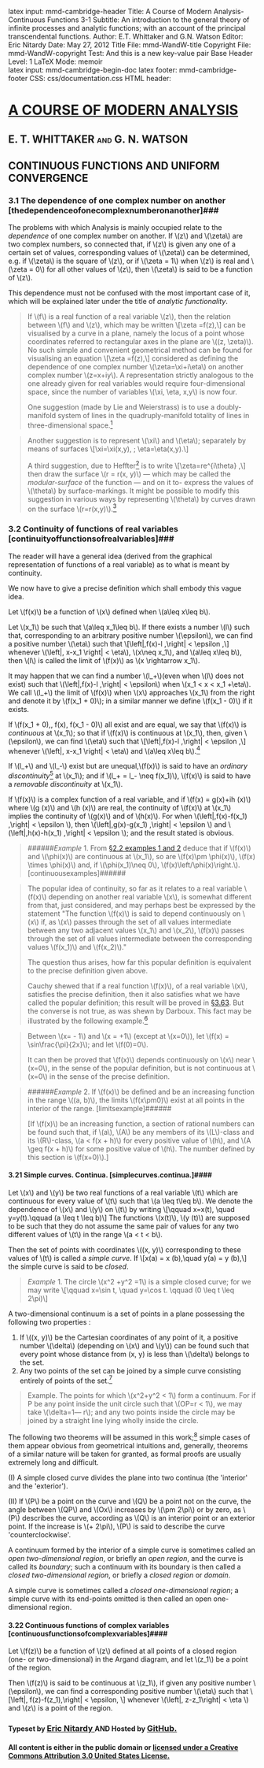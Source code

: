 latex input:	mmd-cambridge-header
Title:	A Course of Modern Analysis-Continuous Functions 3-1
Subtitle:	An introduction to the general theory of
	infinite processes and analytic functions;
	with an account of the principal
	transcendental functions.
Author:	E.T. Whittaker and G.N. Watson
Editor:	Eric Nitardy
Date:	May 27, 2012
Title File:	mmd-WandW-title
Copyright File:	mmd-WandW-copyright
Test:	And this is a new key-value pair
Base Header Level:	1
LaTeX Mode:	memoir  
latex input:	mmd-cambridge-begin-doc 
latex footer:	mmd-cambridge-footer
CSS:	css/documentation.css
HTML header:	<script type="text/javascript"
	src="http://cdn.mathjax.org/mathjax/latest/MathJax.js?config=TeX-AMS_HTML"></script>
	<script type="text/javascript" src="js/showhide.js"></script>
	<script type="text/javascript" src="js/mathjaxend.js"></script>


<div id="header"><h1><a href="CMA00-Front.html">A COURSE OF MODERN<span>&nbsp;</span>ANALYSIS</a></h1><h2>E. T. WHITTAKER <span style="font-size:65%;">AND</span> G.<span>&nbsp;</span>N.<span>&nbsp;</span>WATSON</h2></div>

<div markdown=1 id="content">
<div markdown=1 class="contenttext">

## CONTINUOUS FUNCTIONS AND UNIFORM CONVERGENCE ##

### 3.1 The dependence of one complex number on another [thedependenceofonecomplexnumberonanother]###

The problems with which Analysis is mainly occupied relate to the *dependence* of one complex number on another. If \\(z\\) and \\(\zeta\\) are two complex numbers, so connected that, if \\(z\\) is given any one of a certain set of values, corresponding values of \\(\zeta\\) can be determined, e.g. if \\(\zeta\\) is the square of \\(z\\), or if \\(\zeta = 1\\) when \\(z\\) is real and \\(\zeta = 0\\) for all other values of \\(z\\), then \\(\zeta\\) is said to be a function of \\(z\\). 

This dependence must not be confused with the most important case of it, which will be explained later under the title of *analytic functionality*. 

>If \\(f\\) is a real function of a real variable \\(z\\), then the relation between \\(f\\) and \\(z\\), which may be written
>\\[\zeta =f(z),\\]
>can be visualised by a curve in a plane, namely the locus of a point whose coordinates referred to rectangular axes in the plane are \\((z, \zeta)\\). No such simple and convenient geometrical method can be found for visualising an equation
>\\[\zeta =f(z),\\]
>considered as defining the dependence of one complex number \\(\zeta=\xi+i\eta\\) on another complex number \\(z=x+iy\\). A representation strictly analogous to the one already given for real variables would require four-dimensional space, since the number of variables \\(\xi, \eta, x,y\\) is now four.
>
>One suggestion (made by Lie and Weierstrass) is to use a doubly-manifold system of lines in the quadruply-manifold totality of lines in three-dimensional space.[^WeierstrassLie,-5]

[^WeierstrassLie,-5]: *Editor's Note*: This description is very vague. Suggestions towards clarifying it are welcome as answers to [this Mathematics - Stack Exchange question](http://math.stackexchange.com/q/137290).

>Another suggestion is to represent \\(\xi\\) and \\(\eta\\); separately by means of surfaces
>\\[\xi=\xi(x,y), \; \eta=\eta(x,y).\\] 
>
>A third suggestion, due to Heffter[^Heffter,-14] is to write 
>\\[\zeta=re^{i\theta} ,\\]
>then draw the surface \\(r = r(x, y)\\) — which may be called the *modular-surface* of the function — and on it to- express the values of \\(\theta\\) by surface-markings. It might be possible to modify this suggestion in various ways by representing \\(\theta\\) by curves drawn on the surface \\(r=r(x,y)\\).[^improvedHeffter,-9]

[^Heffter,-14]: [*Zeitschrift für Math. und Phys.* **xliv**. (1899)](http://archive.org/details/zeitschriftfrma07teubgoog), p. 235.

[^improvedHeffter,-9]: *Editor's Note*: Heffter's approach is equivalent to the common practice of coloring the graph of a modular surface to indicate \\(\theta\\). Following Whittaker and Watson's suggestion, we can use lines or boundaries to denote specific \\(\theta\\) values, which improves the readability of such colored graphs. Other ways of visualizing complex functions are discussed in Hans Lundmark's  [*Visualizing complex analytic functions using domain coloring*](http://www.mai.liu.se/~halun/complex/domain_coloring-unicode.html) and [*Visualizations on the Complex Plane*](http://zeus.nyf.hu/~kovacsz/VOCP.pdf) by Jan Hubička, Zoltán Kovács, and Zoltán Kovács. 


### 3.2 Continuity of functions of real variables [continuityoffunctionsofrealvariables]###

The reader will have a general idea (derived from the graphical representation of functions of a real variable) as to what is meant by continuity. 

We now have to give a precise definition which shall embody this vague idea. 

Let \\(f(x)\\) be a function of \\(x\\) defined when \\(a\leq x\leq b\\). 

Let \\(x_1\\) be such that \\(a\leq x_1\leq b\\). If there exists a number \\(l\\) such that, corresponding to an arbitrary positive number \\(\epsilon\\), we can find a positive number \\(\eta\\) such that
\\[\left|\,f(x)-l \,\right| < \epsilon ,\\]
whenever \\(\left|\, x-x_1  \right| < \eta\\), \\(x\neq x_1\\), and \\(a\leq x\leq b\\), then \\(l\\) is called the limit of \\(f(x)\\) as \\(x \rightarrow x_1\\).

It may happen that we can find a number \\(l_+\\)(even when \\(l\\) does not exist) such that \\(\left|\,f(x)-l \,\right| < \epsilon\\) when \\(x_1 < x < x_1 +\eta\\). We call \\(l_+\\) the limit of \\(f(x)\\) when \\(x\\) approaches \\(x_1\\) from the right and denote it by \\(f(x_1 + 0)\\); in a similar 
manner we define \\(f(x_1 - 0)\\) if it exists. 


If \\(f(x_1 + 0),\, f(x), f(x_1 - 0)\\)  all exist and are equal, we say that \\(f(x)\\) is 
*continuous* at \\(x_1\\); so that if \\(f(x)\\) is 
continuous at \\(x_1\\), then, given \\(\epsilon\\), we can find \\(\eta\\) such that 
\\[\left|\,f(x)-l \,\right| < \epsilon ,\\]
whenever \\(\left|\, x-x_1  \right| < \eta\\) and \\(a\leq x\leq b\\).[^endpts,-3] 

[^endpts,-3]: *Editor's Note*: Continuity at the end points \\(a\\) or \\(b\\) only requires one of the one-sided limits to exist.

If \\(l_+\\) and \\(l_-\\) exist but are unequal,\\(f(x)\\) is said to have an *ordinary 
discontinuity*[^SeveralOrdinary,-3] at \\(x_1\\); and if  \\(l_+ = l_- \neq f(x_1)\\), \\(f(x)\\) is said to have a *removable 
discontinuity* at \\(x_1\\).

[^SeveralOrdinary,-3]: If a function is said to have ordinary discontinuities at certain points of an interval it is implied that it is continuous at all other points of the interval. 

If \\(f(x)\\) is a complex function of a real variable, and if \\(f(x) = g(x)+ih (x)\\) 
where \\(g (x)\\) and \\(h (x)\\) are real, the continuity of \\(f(x)\\) at \\(x_1\\) implies the continuity of \\(g(x)\\) and of \\(h(x)\\). For when \\(\left|\,f(x)-f(x_1) \,\right| < \epsilon \\), then \\(\left|\,g(x)-g(x_1) \,\right| < \epsilon \\)
and \\(\left|\,h(x)-h(x_1) \,\right| < \epsilon \\); and the result stated is obvious. 

>######*Example* 1. From [§2.2 examples 1 and 2](CMA02-1-Limits.html#monotonicex1) deduce that if \\(f(x)\\) and \\(\phi(x)\\) are continuous at \\(x_1\\), so are \\(f(x)\pm \phi(x)\\),  \\(f(x) \times \phi(x)\\) and, if \\(\phi(x_1)\neq 0\\), \\(f(x)\left/\phi(x)\right.\\). [continuousexamples]######


>The popular idea of continuity, so far as it relates to a real variable \\(f(x)\\) depending on another real variable \\(x\\), is somewhat different from that, just considered, and may perhaps best be expressed by the statement "The function \\(f(x)\\) is said to depend continuously on \\(x\\) if, as \\(x\\) passes through the set of all values intermediate between any two adjacent values \\(x_1\\) and \\(x_2\\), \\(f(x)\\)  passes through the set of all values intermediate between the corresponding values \\(f(x_1)\\) and \\(f(x_2)\\)."
>
>The question thus arises, how far this popular definition is equivalent to the precise definition given above.
>
>Cauchy shewed that if a real function \\(f(x)\\), of a real variable \\(x\\), satisfies the precise definition, then it also satisfies what we have called the popular definition; this result will be proved in [§3.63](CMA03-3-Heine-Borel.html#arealfunctionofarealvariablecontinuousinaclosedintervalattainsallvaluesbetweenitsupperandlowerbounds.). But the converse is not true, as was shewn by Darboux. This fact may be illustrated by the following example.[^DarbouxMansion,-3]

[^DarbouxMansion,-3]: Due to Mansion, [*Mathesis*, (2) **xix**. (1899)](http://archive.org/details/mathesisrecueil06unkngoog), pp. 129-131.

>Between \\(x= - 1\\) and \\(x = +1\\) (except at \\(x=0\\)), let \\(f(x) = \sin\frac{\pi}{2x}\\); and let \\(f(0)=0\\). 
>
>It can then be proved that \\(f(x)\\)  depends continuously on \\(x\\) near \\(x=0\\), in the sense of the popular definition, but is not continuous at \\(x=0\\) in the sense of the precise definition. 

>######*Example* 2. If \\(f(x)\\) be defined and be an increasing function in the range \\((a, b)\\), the limits \\(f(x\pm0)\\) exist at all points in the interior of the range. [limitsexample]######
>
>[If \\(f(x)\\) be an increasing function, a section of rational numbers can be found such that, if \\(a\\), \\(A\\) be any members of its \\(L\\)-class and its \\(R\\)-class, \\(a < f(x + h)\\) for every positive value of \\(h\\), and \\(A \geq f(x + h)\\) for some positive value of \\(h\\). The number defined by this section is \\(f(x+0)\\).] 


#### 3.21 Simple curves. Continua. [simplecurves.continua.]####

Let \\(x\\) and \\(y\\) be two real functions of a real variable \\(t\\) which are continuous 
for every value of \\(t\\) such that \\(a \leq t\leq b\\). We denote the dependence of \\(x\\) and \\(y\\) 
on \\(t\\) by writing 
\\[\qquad x=x(t), \quad y=y(t).\qquad (a \leq t \leq b)\\]
The functions \\(x(t)\\), \\(y (t)\\) are supposed to be such that they do not assume the same pair of values for any two different values of \\(t\\)  in the range \\(a < t < b\\). 

Then the set of points with coordinates \\((x, y)\\) corresponding to these values 
of \\(t\\)  is called a *simple curve*. If 
\\[x(a) = x (b),\quad y(a) = y (b),\\] 
the simple curve is said to be *closed*. 

>*Example* 1. The circle \\(x^2 +y^2 =1\\) is a simple closed curve; for we may write
>\\[\qquad x=\sin t, \quad y=\cos t. \qquad (0 \leq t \leq 2\pi)\\]

A two-dimensional continuum is a set of points in a plane possessing the 
following two properties : 

1. If \\((x, y)\\) be the Cartesian coordinates of any point of it, a positive number \\(\delta\\) (depending on \\(x\\) and \\(y\\)) can be found such that every point whose distance from (x, y) is less than \\(\delta\\) belongs to the set. 
2. Any two points of the set can be joined by a simple curve consisting entirely of points of the set.[^OpenConnected] 

[^OpenConnected]: *Editor's Note*: In modern terminology, the first property asserts the set is *open*. The second property asserts that the set is *path-connected*. Most authors use the term *domain* for a non-empty open path-connected set of complex numbers. Whittaker and Watson use that term a bit differently.

>Example. The points for which \\(x^2+y^2 < 1\\) form a continuum. For if P be any point inside the unit circle such that \\(OP=r < 1\\), we may take \\(\delta=1— r\\); and any two points inside the circle may be joined by a straight line lying wholly inside the circle. 

The following two theorems will be assumed in this work;[^Proofs] simple cases of them appear obvious from geometrical intuitions and, generally, theorems of a similar nature will be taken for granted, as formal proofs are usually extremely long and difficult. 

[^Proofs]: Formal proofs will be found in Watson's [*Complex Integration and Cauchy's Theorem.* (Cambridge Math. Tracts, No. 15.)](http://archive.org/details/complexintegrat00watsrich)

(I) A simple closed curve divides the plane into two continua (the 'interior' and the 'exterior'). 

(II) If \\(P\\) be a point on the curve and \\(Q\\) be a point not on the curve, the angle between \\(QP\\) and \\(Ox\\) increases by \\(\pm 2\pi\\) or by zero, as \\(P\\) describes the curve, according as \\(Q\\) is an interior point or an exterior point. If the increase is \\(+ 2\pi\\), \\(P\\) is said to describe the curve 'counterclockwise'. 

A continuum formed by the interior of a simple curve is sometimes called an *open two-dimensional region*, or briefly an *open region*, and the curve is called its *boundary*; such a continuum with its boundary is then called a 
*closed two-dimensional region*, or briefly a *closed region* or *domain*. 

A simple curve is sometimes called a *closed one-dimensional region*; a simple curve with its end-points omitted is then called an open one-dimensional region. 

#### 3.22 Continuous functions of complex variables [continuousfunctionsofcomplexvariables]####

Let \\(f(z)\\) be a function of \\(z\\) defined at all points of a closed region (one- or two-dimensional) in the Argand diagram, and let \\(z_1\\) be a point of the region. 

Then \\(f(z)\\)  is said to be continuous at \\(z_1\\), if given any positive number \\(\epsilon\\), we can find a corresponding positive number \\(\eta\\) such that 
\\[\left|\, f(z)-f(z_1)\,\right| < \epsilon, \\]
whenever \\(\left|\, z-z_1\right| < \eta \\) and \\(z\\) is a point of the region. 


</div>

</div>





<div id="footer">
<h3><span style="font-size:85%;">Typeset by </span><a href="../index.html" target="_blank">Eric Nitardy </a> <span style="font-size:85%;">AND Hosted by </span><a href="https://github.com/" target="_blank"> GitHub.</a></h3>
<h4>All content is either in the public domain or <a href="http://creativecommons.org/licenses/by/3.0/us/" target="_blank">licensed under a Creative Commons Attribution 3.0 United States License.</a></h4>
</div>



<div id="navunicont" class="navigation" style="visibility:hidden;" >
<h2 id="contents">Contents</h2>
<ul>
<li class="part"><a onClick="hideIt('navunicont');showIt('navfront');">FRONTMATTER</a>
  <ul>
    <li><a href="CMA00-Front.html#contents">Table of Contents</a></li>
  </ul>
</li>
<li class="part"><a onClick="hideIt('navunicont');showIt('navprocesses');">PROCESSES OF ANALYSIS</a>
  <ul>
    <li class="more"><a onClick="hideIt('navunicont');showIt('navprocesses');"> more . . . </a></li>
    <li><a href="CMA02-1-Limits.html#thetheoryofconvergence">The Theory of Convergence</a></li>
    <li><a href="#continuousfunctionsanduniformconvergence">Continuity and Uniform Convergence</a>
      <ul>
        <li  class="current"><a href="#thedependenceofonecomplexnumberonanother">Functions of a Complex Variable</a></li>
        <li  class="current"><a href="#continuityoffunctionsofrealvariables">Continuity of Functions of Real Variables</a></li>
	<li><a href="CMA03-2-Uniformity.html#convergenceofaninfiniteseries">Uniformity of Convergence</a></li>
	<li><a href="CMA03-2-Uniformity.html#discussionofaparticulardoubleseries.">A Particular Double Series</a></li>
	<li><a href="CMA03-3-Heine-Borel.html#theconceptofuniformity.">The Concept of Uniformity</a></li>
	<li><a href="CMA03-3-Heine-Borel.html#themodifiedheine-boreltheorem.">The Modified Heine-Borel Theorem</a></li>
	<li><a href="CMA03-4-PowerSeries.html#3.7uniformityofconvergenceofpowerseries.">Uniform Convergence of Power Series</a></li>
       <li><a href="CMA03-4-PowerSeries.html#references.">References</a></li>
        <li><a href="CMA03-4-PowerSeries.html#miscellaneousexamples.">Miscellaneous Examples</a></li>
      </ul>
    </li>
    <li><a href="CMA04-1-Integration.html">The Theory of Riemann Integration</a></li>
    <li class="more"><a onClick="hideIt('navunicont');showIt('navprocesses');"> more . . . </a></li>
  </ul>
</li>
<li class="part"><a onClick="hideIt('navunicont');showIt('navtranscendental');">THE TRANSCENDENTAL FUNCTIONS</a></li>
<li class="part"><a onClick="hideIt('navunicont');showIt('navback');">BACKMATTER</a></li>
</ul>
</div>


<div id="navfront" class="navigation" style="visibility:hidden;" >
<h2 id="contents">Contents</h2>
<ul>
<li class="part"><a>FRONTMATTER</a>
  <ul>
    <li><a href="CMA00-Front.html#acourseof">Title Page</a></li>
    <li><a href="CMA00-Front.html#cambridgeuniversitypress">Copyright</a></li>
    <li><a href="CMA00-Front.html#preface">Preface</a></li>
    <li><a href="CMA00-Front.html#editorsnote">Editor&#8217;s Note</a></li>
    <li class="toc"><a href="CMA00-Front.html#contents">Table of Contents</a></li>
  </ul>
</li>
<li class="part"><a onClick="hideIt('navfront');showIt('navprocesses');">PROCESSES OF ANALYSIS</a>  
<ul>
    <li class="more current"><a onClick="showIt('navunicont');hideIt('navfront');"> you are here . . . </a></li>
  </ul>
</li>
<li class="part"><a onClick="hideIt('navfront');showIt('navtranscendental');">THE TRANSCENDENTAL FUNCTIONS</a></li>
<li class="part"><a onClick="hideIt('navfront');showIt('navback');">BACKMATTER</a></li>
</ul>
</div>


<div id="navprocesses" class="navigation" style="visibility:hidden;" >
<h2 id="contents">Contents</h2>
<ul>
<li class="part"><a onClick="showIt('navfront');hideIt('navprocesses');">FRONTMATTER</a></li>
<li class="part"><a>PROCESSES OF ANALYSIS</a>
  <ul >
    <li><a href="CMA01-Complex.html">Complex Numbers</a></li>
    <li><a href="CMA02-1-Limits.html">The Theory of Convergence</a></li>
     <li class="current"><a href="#" onClick="showIt('navunicont');hideIt('navprocesses');">Continuity and Uniform Convergence</a></li>
     <li><a href="CMA04-1-Integration.html">The Theory of Riemann Integration</a></li>
     <li class="notdone"><a href="whereOwhere.html">The Properties of Analytic Functions</a></li>
     <li class="notdone"><a href="whereOwhere.html">The Theory of Residues</a></li>
     <li class="notdone"><a href="whereOwhere.html">Expanding Functions in Infinite Series</a></li>
     <li class="notdone"><a href="whereOwhere.html">Asymptotic Expansions and Summability</a></li>
     <li class="notdone"><a href="whereOwhere.html">Fourier Series &amp; Trigonometrical Series</a></li>
     <li class="notdone"><a href="whereOwhere.html">Linear Differential Equations</a></li>
     <li class="notdone"><a href="whereOwhere.html">Integral Equations</a></li>
  </ul>
</li>
<li class="part"><a onClick="hideIt('navprocesses');showIt('navtranscendental');">THE TRANSCENDENTAL FUNCTIONS</a></li>
<li class="part"><a onClick="hideIt('navprocesses');showIt('navback');">BACKMATTER</a></li>
</ul>
</div>


<div id="navtranscendental" class="navigation" style="visibility:hidden;" >
<h2 id="contents">Contents</h2>
<ul>
<li class="part"><a onClick="showIt('navfront');hideIt('navtranscendental');">FRONTMATTER</a></li>
<li class="part"><a onClick="showIt('navprocesses');hideIt('navtranscendental');">PROCESSES OF ANALYSIS</a> 
<ul>
    <li class="more current"><a onClick="showIt('navunicont');hideIt('navtranscendental');"> you are here . . . </a></li>
  </ul>
</li>
<li class="part"><a>THE TRANSCENDENTAL FUNCTIONS</a>
  <ul>
    <li class="notdone"><a href="whereOwhere.html">The Gamma Function</a></li>
    <li class="notdone"><a href="whereOwhere.html">The Zeta Function</a></li>
    <li class="notdone"><a href="whereOwhere.html">The Hypergeometric Function</a></li>
    <li class="notdone"><a href="whereOwhere.html">Legendre Functions</a></li>
    <li class="notdone"><a href="whereOwhere.html">The Confluent Hypergeometric Function</a></li>
    <li class="notdone"><a href="whereOwhere.html">Bessel Functions</a></li>
    <li class="notdone"><a href="whereOwhere.html">The Equations of Mathematical Physics</a></li>
    <li class="notdone"><a href="whereOwhere.html">Mathieu Functions</a></li>
    <li class="notdone"><a href="whereOwhere.html">Elliptic &amp; Weierstrassian Functions</a></li>
    <li class="notdone"><a href="whereOwhere.html">The Theta Functions</a></li>
    <li class="notdone"><a href="whereOwhere.html">The Jacobian Elliptic Functions</a></li>
    <li class="notdone"><a href="whereOwhere.html">Ellipsoidal Harmonics &amp; Lamé&#8217;s Equation</a></li> 
  </ul>
  </li>
<li class="part"><a onClick="hideIt('navtranscendental');showIt('navback');">BACKMATTER</a></li>
</ul>
</div>


<div id="navback" class="navigation" style="visibility:hidden;" >
<h2 id="contents">Contents</h2>
<ul>
<li class="part"><a onClick="showIt('navfront');hideIt('navback');">FRONTMATTER</a></li>
<li class="part"><a onClick="showIt('navprocesses');hideIt('navback');">PROCESSES OF ANALYSIS</a>  
<ul>
    <li class="more current"><a onClick="showIt('navunicont');hideIt('navback');"> you are here . . . </a></li>
  </ul>
</li>
<li class="part"><a onClick="showIt('navtranscendental');hideIt('navback');">THE TRANSCENDENTAL FUNCTIONS</a></li>
<li class="part"><a>BACKMATTER</a>
  <ul >
    <li ><a href="whereOwhere.html">Appendix</a></li>
    <li ><a href="whereOwhere.html">Authors Quoted</a></li>
  </ul>
</li>
</ul>
</div>



<div id="navfixedleft" class="fixedBleft">
<p><a href="CMA02-4-Products.html">&#x25C0;</a></p>
</div>

<div id="navfixedrightempty" class="fixedBright" style="visibility: visible;">
<p><a onClick="showIt('navunicont');hideIt('navfront');hideIt('navprocesses');hideIt('navtranscendental');hideIt('navback');showIt('navfixedrightlist');hideIt('navfixedrightempty');" style="float: left;">&#x25A4;</a> <a href="CMA03-2-Uniformity.html" style="float: right;">&#x25B6;</a></p>
</div>

<div  id="navfixedrightlist" class="fixedBright" style="visibility: hidden;">
<p><a onClick="hideIt('navunicont');hideIt('navfront');hideIt('navprocesses');hideIt('navtranscendental');hideIt('navback');hideIt('navfixedrightlist');showIt('navfixedrightempty');" style="float: left;">&#x25A2;</a> <a href="CMA03-2-Uniformity.html" style="float: right;">&#x25B6;	</a></p>
</div>